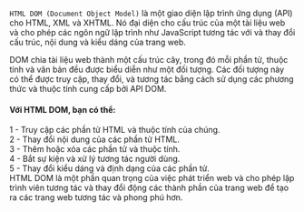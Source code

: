 `HTML DOM (Document Object Model)` là một giao diện lập trình ứng dụng (API) cho HTML, XML và XHTML. Nó đại diện cho cấu trúc của một tài liệu web và cho phép các ngôn ngữ lập trình như JavaScript tương tác với và thay đổi cấu trúc, nội dung và kiểu dáng của trang web.

DOM chia tài liệu web thành một cấu trúc cây, trong đó mỗi phần tử, thuộc tính và văn bản đều được biểu diễn như một đối tượng. Các đối tượng này có thể được truy cập, thay đổi, và tương tác bằng cách sử dụng các phương thức và thuộc tính cung cấp bởi API DOM.  

#### Với HTML DOM, bạn có thể:  

1 - Truy cập các phần tử HTML và thuộc tính của chúng.  
2 - Thay đổi nội dung của các phần tử HTML.  
3 - Thêm hoặc xóa các phần tử và thuộc tính.  
4 - Bắt sự kiện và xử lý tương tác người dùng.  
5 - Thay đổi kiểu dáng và định dạng của các phần tử.  
HTML DOM là một phần quan trọng của việc phát triển web và cho phép lập trình viên tương tác và thay đổi động các thành phần của trang web để tạo ra các trang web tương tác và phong phú hơn.
